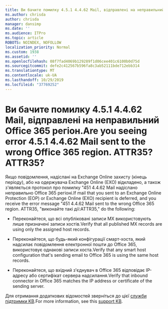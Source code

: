 ```yaml
---
title: Ви бачите помилку 4.5.1 4.4.62 Mail, відправлені на неправильний Office 365 регіон. ATTR35?
ms.author: chrisda
author: chrisda
manager: dansimp
ms.date: ''
ms.audience: ITPro
ms.topic: article
ROBOTS: NOINDEX, NOFOLLOW
localization_priority: Normal
ms.custom: 1938
ms.assetid: ''
ms.openlocfilehash: 08f7fad4069b129289f1d06cee401c6100b0d75d
ms.sourcegitcommit: defe2c412567b596fa8c3ab52111bde712ebb314
ms.translationtype: MT
ms.contentlocale: uk-UA
ms.lasthandoff: 10/29/2019
ms.locfileid: "37769252"
---
```

# <a name="are-you-seeing-error-451-4462-mail-sent-to-the-wrong-office-365-region-attr35"></a><span data-ttu-id="9602d-103">Ви бачите помилку 4.5.1 4.4.62 Mail, відправлені на неправильний Office 365 регіон.</span><span class="sxs-lookup"><span data-stu-id="9602d-103">Are you seeing error 4.5.1 4.4.62 Mail sent to the wrong Office 365 region.</span></span> <span data-ttu-id="9602d-104">ATTR35?</span><span class="sxs-lookup"><span data-stu-id="9602d-104">ATTR35?</span></span>

<span data-ttu-id="9602d-105">Якщо повідомлення, надіслані на Exchange Online захисту (кінець періоду), або на одержувача Exchange Online (EXO) відкладено, а також з'являється протокол про помилку "451 4.4.62 Mail надіслано неправильно Office 365 регіоні.</span><span class="sxs-lookup"><span data-stu-id="9602d-105">If mail that you sent to an Exchange Online Protection (EOP) or Exchange Online (EXO) recipient is deferred, and you receive the error message "451 4.4.62 Mail sent to the wrong Office 365 region.</span></span> <span data-ttu-id="9602d-106">ATTR35, "виконайте такі дії:</span><span class="sxs-lookup"><span data-stu-id="9602d-106">ATTR35," do the following:</span></span>

- <span data-ttu-id="9602d-107">Переконайтеся, що всі опубліковані записи MX використовують лише призначені записи хостів.</span><span class="sxs-lookup"><span data-stu-id="9602d-107">Verify that all published MX records are using only the assigned host records.</span></span>

- <span data-ttu-id="9602d-108">Переконайтеся, що будь-який конфігурації смарт-хоста, який надсилає повідомлення електронної пошти до Office 365, використовує однакові записи хоста.</span><span class="sxs-lookup"><span data-stu-id="9602d-108">Verify that any smart host configuration that's sending email to Office 365 is using the same host records.</span></span>

- <span data-ttu-id="9602d-109">Переконайтеся, що вхідний з'єднувач в Office 365 відповідає IP-адресу або сертифікат сервера надсилання.</span><span class="sxs-lookup"><span data-stu-id="9602d-109">Verify that inbound connector in Office 365 matches the IP address or certificate of the sending server.</span></span>

<span data-ttu-id="9602d-110">Для отримання додаткових відомостей зверніться до цієї [служби підтримки KB](https://support.microsoft.com/help/4057301/attr35-response-code-when-mail-is-sent-to-eop-exo).</span><span class="sxs-lookup"><span data-stu-id="9602d-110">For more information, see this [support KB](https://support.microsoft.com/help/4057301/attr35-response-code-when-mail-is-sent-to-eop-exo).</span></span>
